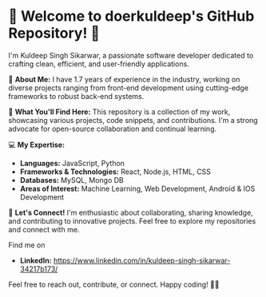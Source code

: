 # 👋 Welcome to doerkuldeep's GitHub Repository! 🚀

I'm Kuldeep Singh Sikarwar, a passionate software developer dedicated to crafting clean, efficient, and user-friendly applications.

🔭 **About Me:** I have 1.7 years of experience in the industry, working on diverse projects ranging from front-end development using cutting-edge frameworks to robust back-end systems.

🌟 **What You'll Find Here:** This repository is a collection of my work, showcasing various projects, code snippets, and contributions. I'm a strong advocate for open-source collaboration and continual learning.

💻 **My Expertise:**
- **Languages:** JavaScript, Python
- **Frameworks & Technologies:** React, Node.js, HTML, CSS
- **Databases:** MySQL, Mongo DB
- **Areas of Interest:** Machine Learning, Web Development, Android & IOS Development

🤝 **Let's Connect!** I'm enthusiastic about collaborating, sharing knowledge, and contributing to innovative projects. Feel free to explore my repositories and connect with me.

Find me on 
- **LinkedIn:** https://www.linkedin.com/in/kuldeep-singh-sikarwar-34217b173/

Feel free to reach out, contribute, or connect. Happy coding! 🌈✨
